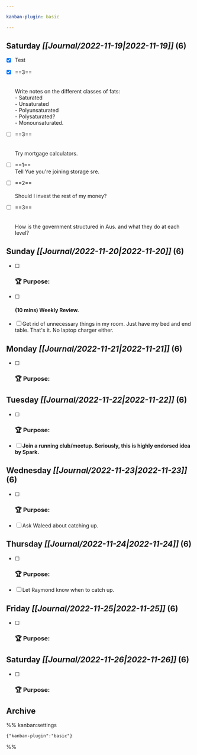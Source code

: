 ```yaml
---

kanban-plugin: basic

---
```


## **Saturday** *[[Journal/2022-11-19|2022-11-19]]* (6)

- [x] Test
- [x] ==3==<br><br><br>Write notes on the different classes of fats:<br>- Saturated<br>- Unsaturated<br>- Polyunsaturated<br>- Polysaturated?<br>- Monounsaturated.
- [ ] ==3==<br><br><br>Try mortgage calculators.
- [ ] ==1==<br>Tell Yue you're joining storage sre.
- [ ] ==2==<br><br>Should I invest the rest of my money?
- [ ] ==3==<br><br><br>How is the government structured in Aus. and what they do at each level?


## **Sunday** *[[Journal/2022-11-20|2022-11-20]]* (6)

- [ ] ### **🏆 Purpose**:
- [ ] #### **(10 mins)** Weekly Review.
- [ ] Get rid of unnecessary things in my room. Just have my bed and end table. That's it. No laptop charger either.


## **Monday** *[[Journal/2022-11-21|2022-11-21]]* (6)

- [ ] ### **🏆 Purpose**:


## **Tuesday** *[[Journal/2022-11-22|2022-11-22]]* (6)

- [ ] ### **🏆 Purpose**:
- [ ] **Join a running club/meetup. Seriously, this is highly endorsed idea by Spark.**


## **Wednesday** *[[Journal/2022-11-23|2022-11-23]]* (6)

- [ ] ### **🏆 Purpose**:
- [ ] Ask Waleed about catching up.


## **Thursday** *[[Journal/2022-11-24|2022-11-24]]* (6)

- [ ] ### **🏆 Purpose**:
- [ ] Let Raymond know when to catch up.


## **Friday** *[[Journal/2022-11-25|2022-11-25]]* (6)

- [ ] ### **🏆 Purpose**:


## **Saturday** *[[Journal/2022-11-26|2022-11-26]]* (6)

- [ ] ### **🏆 Purpose**:


## Archive





%% kanban:settings
```
{"kanban-plugin":"basic"}
```
%%